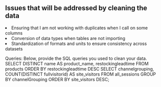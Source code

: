 ## Issues that will be addressed by cleaning the data
<li>Ensuring that I am not working with duplicates when I call on some columns
<li>Conversion of data types when tables are not importing
<li>Standardization of formats and units to ensure consistency across datasets






Queries:
Below, provide the SQL queries you used to clean your data.
SELECT DISTINCT
    name AS product_name,
    restockingleadtime
FROM
    products
ORDER BY
    restockingleadtime DESC
SELECT
    channelgrouping,
    COUNT(DISTINCT fullvisitorid) AS site_visitors
FROM
    all_sessions
GROUP BY
    channelGrouping
ORDER BY
    site_visitors DESC;
